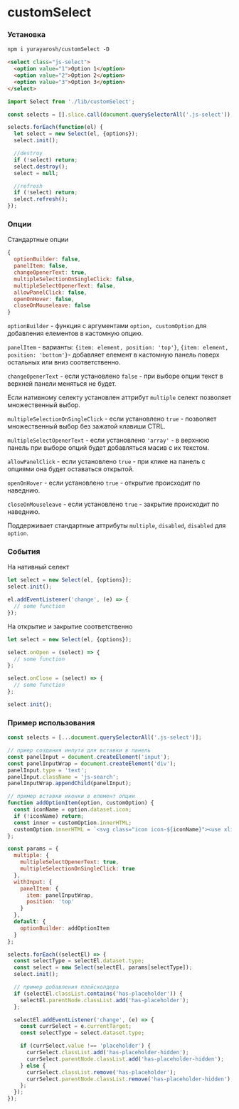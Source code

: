 # customSelect

### Установка

```html
npm i yurayarosh/customSelect -D
```

```html
<select class="js-select">
  <option value="1">Option 1</option>
  <option value="2">Option 2</option>
  <option value="3">Option 3</option>
</select>
```

```js
import Select from './lib/customSelect';

const selects = [].slice.call(document.querySelectorAll('.js-select'));

selects.forEach(function(el) {
  let select = new Select(el, {options});
  select.init();

  //destroy
  if (!select) return;
  select.destroy();
  select = null;

  //refresh
  if (!select) return;
  select.refresh();
});
```

### Опции

Стандартные опции
```js
{
  optionBuilder: false,
  panelItem: false,
  changeOpenerText: true,
  multipleSelectionOnSingleClick: false,
  multipleSelectOpenerText: false,
  allowPanelClick: false,
  openOnHover: false,
  closeOnMouseleave: false
}
```

`optionBuilder` - функция с аргументами `option, customOption` для добавления елементов в кастомную опцию.

`panelItem` - варианты: `{item: element, position: 'top'}`, `{item: element, position: 'bottom'}`- добавляет елемент в кастомную панель поверх остальных или вниз соответственно.

`changeOpenerText` - если установлено `false` - при выборе опции текст в верхней панели меняться не будет.

Если нативному селекту установлен аттрибут `multiple` селект позволяет множественный выбор.

`multipleSelectionOnSingleClick` - если установлено `true` - позволяет множественный выбор без зажатой клавиши CTRL.

`multipleSelectOpenerText` - если установлено `'array'` - в верхнюю панель при выборе опций будет добавляться масив с их текстом.

`allowPanelClick` - если установлено `true` - при клике на панель с опциями она будет оставаться открытой.

`openOnHover` - если установлено `true` - открытие происходит по наведнию.

`closeOnMouseleave` - если установлено `true` - закрытие происходит по наведнию.

Поддерживает стандартные аттрибуты `multiple`, `disabled`, `disabled` для `option`.

### События

На нативный селект
```js
let select = new Select(el, {options});
select.init();

el.addEventListener('change', (e) => {
  // some function
});

```

На открытие и закрытие соответственно
```js
let select = new Select(el, {options});

select.onOpen = (select) => {
  // some function
};

select.onClose = (select) => {
  // some function
};

select.init();

```

### Пример использования

```js
const selects = [...document.querySelectorAll('.js-select')];

// приер создания инпута для вставки в панель
const panelInput = document.createElement('input');
const panelInputWrap = document.createElement('div');
panelInput.type = 'text';
panelInput.className = 'js-search';
panelInputWrap.appendChild(panelInput);

// пример вставки иконки в елемент опции
function addOptionItem(option, customOption) {
  const iconName = option.dataset.icon;
  if (!iconName) return;
  const inner = customOption.innerHTML;
  customOption.innerHTML = `<svg class="icon icon-${iconName}"><use xlink:href="img/sprite.svg#icon-${iconName}"></use></svg>` + inner;
};

const params = {
  multiple: {
    multipleSelectOpenerText: true,
    multipleSelectionOnSingleClick: true
  },
  withInput: {
    panelItem: {
      item: panelInputWrap,
      position: 'top'
    }
  },
  default: {
    optionBuilder: addOptionItem
  }
};

selects.forEach((selectEl) => {
  const selectType = selectEl.dataset.type;
  const select = new Select(selectEl, params[selectType]);
  select.init();

  // пример добавления плейсхолдера
  if (selectEl.classList.contains('has-placeholder')) {
    selectEl.parentNode.classList.add('has-placeholder');
  };

  selectEl.addEventListener('change', (e) => {
    const currSelect = e.currentTarget;
    const selectType = select.dataset.type;

    if (currSelect.value !== 'placeholder') {
      currSelect.classList.add('has-placeholder-hidden');
      currSelect.parentNode.classList.add('has-placeholder-hidden');
    } else {
      currSelect.classList.remove('has-placeholder');
      currSelect.parentNode.classList.remove('has-placeholder-hidden');
    };
  });
});
```